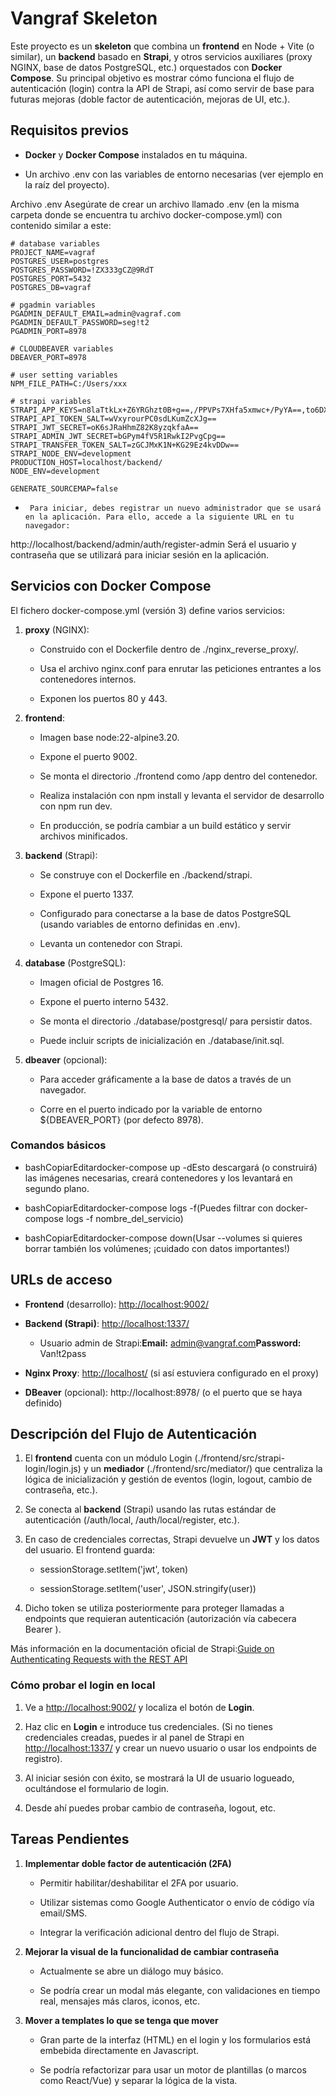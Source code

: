 Vangraf Skeleton
================

Este proyecto es un **skeleton** que combina un **frontend** en Node + Vite (o similar), un **backend** basado en **Strapi**, y otros servicios auxiliares (proxy NGINX, base de datos PostgreSQL, etc.) orquestados con **Docker Compose**. Su principal objetivo es mostrar cómo funciona el flujo de autenticación (login) contra la API de Strapi, así como servir de base para futuras mejoras (doble factor de autenticación, mejoras de UI, etc.).

Requisitos previos
------------------

*   **Docker** y **Docker Compose** instalados en tu máquina.
    
*   Un archivo .env con las variables de entorno necesarias (ver ejemplo en la raíz del proyecto).

Archivo .env
Asegúrate de crear un archivo llamado .env (en la misma carpeta donde se encuentra tu archivo docker-compose.yml) con contenido similar a este:

````
# database variables
PROJECT_NAME=vagraf
POSTGRES_USER=postgres
POSTGRES_PASSWORD=!ZX333gCZ@9RdT
POSTGRES_PORT=5432
POSTGRES_DB=vagraf

# pgadmin variables
PGADMIN_DEFAULT_EMAIL=admin@vagraf.com
PGADMIN_DEFAULT_PASSWORD=seg!t2
PGADMIN_PORT=8978

# CLOUDBEAVER variables
DBEAVER_PORT=8978

# user setting variables
NPM_FILE_PATH=C:/Users/xxx

# strapi variables
STRAPI_APP_KEYS=n8laTtkLx+Z6YRGhzt0B+g==,/PPVPs7XHfa5xmwc+/PyYA==,to6DXy1hFutj9UPQMHxjag==,XikaENO6vbio+WFSnjDPxg==
STRAPI_API_TOKEN_SALT=wVxyrourPC0sdLKumZcXJg==
STRAPI_JWT_SECRET=oK6sJRaHhmZ82K8yzqkfaA==
STRAPI_ADMIN_JWT_SECRET=bGPym4fV5R1RwkI2PvgCpg==
STRAPI_TRANSFER_TOKEN_SALT=zGCJMxK1N+KG29Ez4kvDDw==
STRAPI_NODE_ENV=development
PRODUCTION_HOST=localhost/backend/
NODE_ENV=development

GENERATE_SOURCEMAP=false
````
*      Para iniciar, debes registrar un nuevo administrador que se usará en la aplicación. Para ello, accede a la siguiente URL en tu navegador:

http://localhost/backend/admin/auth/register-admin
Será el usuario y contraseña que se utilizará para iniciar sesión en la aplicación.
    


Servicios con Docker Compose
----------------------------

El fichero docker-compose.yml (versión 3) define varios servicios:

1.  **proxy** (NGINX):
    
    *   Construido con el Dockerfile dentro de ./nginx\_reverse\_proxy/.
        
    *   Usa el archivo nginx.conf para enrutar las peticiones entrantes a los contenedores internos.
        
    *   Exponen los puertos 80 y 443.
        
2.  **frontend**:
    
    *   Imagen base node:22-alpine3.20.
        
    *   Expone el puerto 9002.
        
    *   Se monta el directorio ./frontend como /app dentro del contenedor.
        
    *   Realiza instalación con npm install y levanta el servidor de desarrollo con npm run dev.
        
    *   En producción, se podría cambiar a un build estático y servir archivos minificados.
        
3.  **backend** (Strapi):
    
    *   Se construye con el Dockerfile en ./backend/strapi.
        
    *   Expone el puerto 1337.
        
    *   Configurado para conectarse a la base de datos PostgreSQL (usando variables de entorno definidas en .env).
        
    *   Levanta un contenedor con Strapi.
        
4.  **database** (PostgreSQL):
    
    *   Imagen oficial de Postgres 16.
        
    *   Expone el puerto interno 5432.
        
    *   Se monta el directorio ./database/postgresql/ para persistir datos.
        
    *   Puede incluir scripts de inicialización en ./database/init.sql.
        
5.  **dbeaver** (opcional):
    
    *   Para acceder gráficamente a la base de datos a través de un navegador.
        
    *   Corre en el puerto indicado por la variable de entorno ${DBEAVER\_PORT} (por defecto 8978).
        

### Comandos básicos

*   bashCopiarEditardocker-compose up -dEsto descargará (o construirá) las imágenes necesarias, creará contenedores y los levantará en segundo plano.
    
*   bashCopiarEditardocker-compose logs -f(Puedes filtrar con docker-compose logs -f nombre\_del\_servicio)
    
*   bashCopiarEditardocker-compose down(Usar --volumes si quieres borrar también los volúmenes; ¡cuidado con datos importantes!)
    

URLs de acceso
--------------

*   **Frontend** (desarrollo): [http://localhost:9002/](http://localhost:9002/)
    
*   **Backend (Strapi)**: [http://localhost:1337/](http://localhost:1337/)
    
    *   Usuario admin de Strapi:**Email:** admin@vangraf.com**Password:** Van!t2pass
        
*   **Nginx Proxy**: [http://localhost/](http://localhost/) (si así estuviera configurado en el proxy)
    
*   **DBeaver** (opcional): http://localhost:8978/ (o el puerto que se haya definido)
    

Descripción del Flujo de Autenticación
--------------------------------------

1.  El **frontend** cuenta con un módulo Login (./frontend/src/strapi-login/login.js) y un **mediador** (./frontend/src/mediator/) que centraliza la lógica de inicialización y gestión de eventos (login, logout, cambio de contraseña, etc.).
    
2.  Se conecta al **backend** (Strapi) usando las rutas estándar de autenticación (/auth/local, /auth/local/register, etc.).
    
3.  En caso de credenciales correctas, Strapi devuelve un **JWT** y los datos del usuario. El frontend guarda:
    
    *   sessionStorage.setItem('jwt', token)
        
    *   sessionStorage.setItem('user', JSON.stringify(user))
        
4.  Dicho token se utiliza posteriormente para proteger llamadas a endpoints que requieran autenticación (autorización vía cabecera Bearer ).
    

Más información en la documentación oficial de Strapi:[Guide on Authenticating Requests with the REST API](https://strapi.io/blog/guide-on-authenticating-requests-with-the-rest-api)

### Cómo probar el login en local

1.  Ve a [http://localhost:9002/](http://localhost:9002/) y localiza el botón de **Login**.
    
2.  Haz clic en **Login** e introduce tus credenciales. (Si no tienes credenciales creadas, puedes ir al panel de Strapi en [http://localhost:1337/](http://localhost:1337/) y crear un nuevo usuario o usar los endpoints de registro).
    
3.  Al iniciar sesión con éxito, se mostrará la UI de usuario logueado, ocultándose el formulario de login.
    
4.  Desde ahí puedes probar cambio de contraseña, logout, etc.
    

Tareas Pendientes
-----------------

1.  **Implementar doble factor de autenticación (2FA)**
    
    *   Permitir habilitar/deshabilitar el 2FA por usuario.
        
    *   Utilizar sistemas como Google Authenticator o envío de código vía email/SMS.
        
    *   Integrar la verificación adicional dentro del flujo de Strapi.
        
2.  **Mejorar la visual de la funcionalidad de cambiar contraseña**
    
    *   Actualmente se abre un diálogo muy básico.
        
    *   Se podría crear un modal más elegante, con validaciones en tiempo real, mensajes más claros, iconos, etc.
        
3.  **Mover a templates lo que se tenga que mover**
    
    *   Gran parte de la interfaz (HTML) en el login y los formularios está embebida directamente en Javascript.
        
    *   Se podría refactorizar para usar un motor de plantillas (o marcos como React/Vue) y separar la lógica de la vista.
        